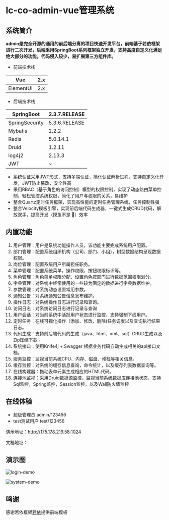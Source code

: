 # lc-co-admin-vue管理系统

## 系统简介

**admin是完全开源的通用的前后端分离的项目快速开发平台，前端基于若依框架进行二次开发，后端采用SpringBoot系列框架独立开发，支持高度自定义化满足绝大部分的功能，代码侵入较少，易扩展第三方组件库。**


- 前端技术栈

| Vue | 2.x |
| --- | --- |
| ElementUI | 2.x |
- 后端技术栈

| SpringBoot | 2.3.7.RELEASE |
| --- | --- |
| SpringSecurity | 5.3.6.RELEASE |
| Mybatis | 2.2.2 |
| Redis | 5.0.14.1 |
| Druid | 1.2.11 |
| log4j2 | 2.13.3 |
| JWT | ~ |
- 系统认证采用JWT形式，支持多端认证，简化认证解析过程，支持自定义化开发，JWT防止篡改，安全性高
- 采用RBAC（基于角色的访问控制）模型的权限控制，实现了动态路由菜单控制，轻松管控系统权限，简化了用户与权限的关系，易维护
- 整合Quartz定时任务框架，实现高性能的定时任务管理系统，任务控制性强
- 整合Velocity模板引擎，实现前后端代码生成器，一键式生成CRUD代码，解放双手，提高开发（摸鱼不是 👀）效率

## 内置功能

1. 用户管理：用户是系统功能操作人员，该功能主要完成系统用户配置。
2. 部门管理：配置系统组织机构（公司、部门、小组），树型数据结构呈现数据权限。
3. 岗位管理：配置系统用户所属担任职务。
4. 菜单管理：配置系统菜单，操作权限，按钮权限标识等。
5. 角色管理：角色菜单权限分配、设置角色按部门进行数据范围权限划分。
6. 字典管理：对系统中经常使用的一些较为固定的数据进行字典数据维护。
7. 参数管理：对系统动态设置常用参数。
8. 通知公告：对系统通知公告信息发布维护。
9. 操作日志：对系统操作日志进行记录和查询。
10. 访问日志：对系统访问日志进行记录与查询
11. 用户会话：对当前系统中活跃用户状态进行监控，支持强制下线用户。
12. 定时任务：在线可视化操作（添加、修改、删除)任务调度以及查询执行结果日志。
13. 代码生成：支持前后端代码的生成（java、html、xml、sql）CRUD生成以及Zip压缩下载 。
14. 系统接口：使用Knife4j + Swagger 根据业务代码自动生成相关的api接口文档。
15. 服务监控：监视当前系统CPU、内存、磁盘、堆栈等相关信息。
16. 缓存监控：对系统的缓存信息查询，命令统计，以及缓存列表数据查询等。
17. 在线构建器：拖动表单元素生成相应的HTML代码。
18. 连接池监视：采用Druid数据源监控，监视当前系统数据库连接池状态，支持Sql监控，Spring监控，Session监控，以及Wall防火墙监控

## 在线体验

- 超级管理员    admin/123456
- test测试用户   test/123456

演示地址：http://175.178.219.58:1024

文档地址：

## 演示图

![login-demo](https://lc-co-bucket.oss-cn-shenzhen.aliyuncs.com/items-images/lc-co-admin-vue-images/readme-images/login-demo.png)

![system-demo](https://lc-co-bucket.oss-cn-shenzhen.aliyuncs.com/items-images/lc-co-admin-vue-images/readme-images/system-demo.png)

## 鸣谢
感谢若依框架[若依](http://120.79.202.7/)提供前端模板

